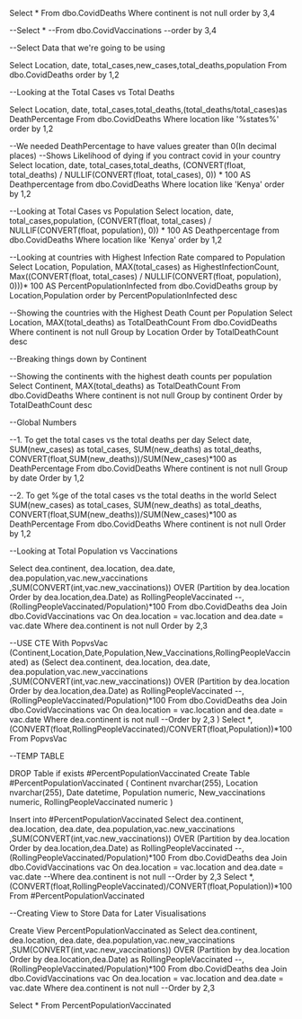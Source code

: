 Select *
From dbo.CovidDeaths
Where continent is not null
order by 3,4

--Select *
--From dbo.CovidVaccinations
--order by 3,4

--Select Data that we're going to be using

Select Location, date, total_cases,new_cases,total_deaths,population
From dbo.CovidDeaths
order by 1,2

--Looking at the Total Cases vs Total Deaths

Select Location, date, total_cases,total_deaths,(total_deaths/total_cases)as DeathPercentage
From dbo.CovidDeaths
Where location like '%states%'
order by 1,2


--We needed DeathPercentage to have values greater than 0(In decimal places)
--Shows Likelihood of dying if you contract covid in your country
Select location, date, total_cases,total_deaths, 
(CONVERT(float, total_deaths) / NULLIF(CONVERT(float, total_cases), 0)) * 100 AS Deathpercentage
from dbo.CovidDeaths
Where location like 'Kenya'
order by 1,2

--Looking at Total Cases vs Population
Select location, date, total_cases,population, 
(CONVERT(float, total_cases) / NULLIF(CONVERT(float, population), 0)) * 100 AS Deathpercentage
from dbo.CovidDeaths
Where location like 'Kenya'
order by 1,2

--Looking at countries with Highest Infection Rate compared to Population
Select Location, Population, MAX(total_cases) as HighestInfectionCount,
Max((CONVERT(float, total_cases) / NULLIF(CONVERT(float, population), 0)))* 100 AS PercentPopulationInfected
from dbo.CovidDeaths
group by Location,Population
order by PercentPopulationInfected desc

--Showing the countries with the Highest Death Count per Population
Select Location, MAX(total_deaths) as TotalDeathCount
From dbo.CovidDeaths
Where continent is not null
Group by Location
Order by TotalDeathCount desc



--Breaking things down by Continent

--Showing the continents with the highest death counts per population
Select Continent, MAX(total_deaths) as TotalDeathCount
From dbo.CovidDeaths
Where continent is not null
Group by continent
Order by TotalDeathCount desc


--Global Numbers

--1. To get the total cases vs the total deaths per day
Select date, SUM(new_cases) as total_cases, SUM(new_deaths) as total_deaths,
CONVERT(float,SUM(new_deaths))/SUM(New_cases)*100 as DeathPercentage
From dbo.CovidDeaths
Where continent is not null
Group by date
Order by 1,2

--2. To get %ge of the total cases vs the total deaths in the world
Select SUM(new_cases) as total_cases, SUM(new_deaths) as total_deaths,
CONVERT(float,SUM(new_deaths))/SUM(New_cases)*100 as DeathPercentage
From dbo.CovidDeaths
Where continent is not null
Order by 1,2



--Looking at Total Population vs Vaccinations

Select dea.continent, dea.location, dea.date, dea.population,vac.new_vaccinations
,SUM(CONVERT(int,vac.new_vaccinations)) OVER (Partition by dea.location Order by dea.location,dea.Date) as RollingPeopleVaccinated
--,(RollingPeopleVaccinated/Population)*100
From dbo.CovidDeaths dea
Join dbo.CovidVaccinations vac
	On dea.location = vac.location
	and dea.date = vac.date
Where dea.continent is not null
Order by 2,3



--USE CTE
With PopvsVac (Continent,Location,Date,Population,New_Vaccinations,RollingPeopleVaccinated)
as
 (Select dea.continent, dea.location, dea.date, dea.population,vac.new_vaccinations
,SUM(CONVERT(int,vac.new_vaccinations)) OVER (Partition by dea.location Order by dea.location,dea.Date) as RollingPeopleVaccinated
--,(RollingPeopleVaccinated/Population)*100
From dbo.CovidDeaths dea
Join dbo.CovidVaccinations vac
	On dea.location = vac.location
	and dea.date = vac.date
Where dea.continent is not null
--Order by 2,3
)
Select *,(CONVERT(float,RollingPeopleVaccinated)/CONVERT(float,Population))*100
From PopvsVac



--TEMP TABLE

DROP Table if exists #PercentPopulationVaccinated
Create Table #PercentPopulationVaccinated
(
Continent nvarchar(255),
Location nvarchar(255),
Date datetime,
Population numeric,
New_vaccinations numeric,
RollingPeopleVaccinated numeric
)

Insert into #PercentPopulationVaccinated
Select dea.continent, dea.location, dea.date, dea.population,vac.new_vaccinations
,SUM(CONVERT(int,vac.new_vaccinations)) OVER (Partition by dea.location Order by dea.location,dea.Date) as RollingPeopleVaccinated
--,(RollingPeopleVaccinated/Population)*100
From dbo.CovidDeaths dea
Join dbo.CovidVaccinations vac
	On dea.location = vac.location
	and dea.date = vac.date
--Where dea.continent is not null
--Order by 2,3
Select *,(CONVERT(float,RollingPeopleVaccinated)/CONVERT(float,Population))*100
From #PercentPopulationVaccinated


--Creating View to Store Data for Later Visualisations

Create View PercentPopulationVaccinated as
Select dea.continent, dea.location, dea.date, dea.population,vac.new_vaccinations
,SUM(CONVERT(int,vac.new_vaccinations)) OVER (Partition by dea.location Order by dea.location,dea.Date) as RollingPeopleVaccinated
--,(RollingPeopleVaccinated/Population)*100
From dbo.CovidDeaths dea
Join dbo.CovidVaccinations vac
	On dea.location = vac.location
	and dea.date = vac.date
Where dea.continent is not null
--Order by 2,3


Select *
From PercentPopulationVaccinated
